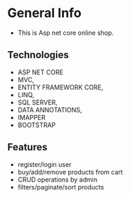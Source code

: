 # General Info
- This is Asp net core online shop.
## Technologies
- ASP NET CORE
- MVC,
- ENTITY FRAMEWORK CORE,
- LINQ,
- SQL SERVER,
- DATA ANNOTATIONS,
- IMAPPER
- BOOTSTRAP
## Features
- register/login user
- buy/add/remove products from cart
- CRUD operations by admin
- filters/paginate/sort products
